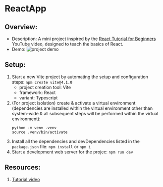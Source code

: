 # ReactApp

## Overview:

- Description: A mini project inspired by the [React Tutorial for Beginners](https://www.youtube.com/watch?app=desktop&v=SqcY0GlETPk&ab_channel=ProgrammingwithMosh) YouTube video, designed to teach the basics of React.
- Demo:
  ![project demo](images/)

## Setup:

1. Start a new Vite project by automating the setup and configuration steps: `npm create vite@4.1.0`
   - project creation tool: Vite
   - framework: React
   - variant: Typescript
2. (For project isolation) create & activate a virtual environment (dependencies are installed within the virtual environment other than system-wide & all subsequent steps will be performed within the virtual environment):
   ```
   python -m venv .venv
   source .venv/bin/activate
   ```
3. Install all the dependencies and devDependencies listed in the `package.json` file: `npm install` or `npm i`
4. Start a development web server for the projec: `npm run dev`

## Resources:

1. [Tutorial video](https://www.youtube.com/watch?app=desktop&v=SqcY0GlETPk&ab_channel=ProgrammingwithMosh)
